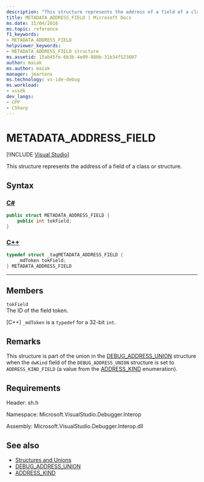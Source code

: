 ```yaml
---
description: "This structure represents the address of a field of a class or structure."
title: METADATA_ADDRESS_FIELD | Microsoft Docs
ms.date: 11/04/2016
ms.topic: reference
f1_keywords:
- METADATA_ADDRESS_FIELD
helpviewer_keywords:
- METADATA_ADDRESS_FIELD structure
ms.assetid: 15ab45fe-6b3b-4e09-880b-31b34f523607
author: maiak
ms.author: maiak
manager: jmartens
ms.technology: vs-ide-debug
ms.workload:
- vssdk
dev_langs:
- CPP
- CSharp
---
```

# METADATA_ADDRESS_FIELD

 [!INCLUDE [Visual Studio](~/includes/applies-to-version/vs-windows-only.md)]

This structure represents the address of a field of a class or structure.

## Syntax

### [C#](#tab/csharp)
```csharp
public struct METADATA_ADDRESS_FIELD {
    public int tokField;
}
```
### [C++](#tab/cpp)
```cpp
typedef struct _tagMETADATA_ADDRESS_FIELD {
    _mdToken tokField;
} METADATA_ADDRESS_FIELD
```
---

## Members

`tokField`\
The ID of the field token.

[C++] `_mdToken` is a `typedef` for a 32-bit `int`.

## Remarks

This structure is part of the union in the [DEBUG_ADDRESS_UNION](../../../extensibility/debugger/reference/debug-address-union.md) structure when the `dwKind` field of the `DEBUG_ADDRESS_UNION` structure is set to `ADDRESS_KIND_FIELD` (a value from the [ADDRESS_KIND](../../../extensibility/debugger/reference/address-kind.md) enumeration).

## Requirements

Header: sh.h

Namespace: Microsoft.VisualStudio.Debugger.Interop

Assembly: Microsoft.VisualStudio.Debugger.Interop.dll

## See also

- [Structures and Unions](../../../extensibility/debugger/reference/structures-and-unions.md)
- [DEBUG_ADDRESS_UNION](../../../extensibility/debugger/reference/debug-address-union.md)
- [ADDRESS_KIND](../../../extensibility/debugger/reference/address-kind.md)
